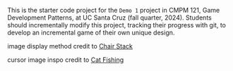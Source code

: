 This is the starter code project for the `Demo 1` project in CMPM 121, Game Development Patterns, at UC Santa Cruz (fall quarter, 2024). Students should incrementally modify this project, tracking their progress with git, to develop an incremental game of their own unique design.

image display method credit to [Chair Stack](https://github.com/tblagarrett/cmpm-121-demo-1)

cursor image inspo credit to [Cat Fishing](https://github.com/6YuQing6/cat-fishing-cmpm121-demo1)
